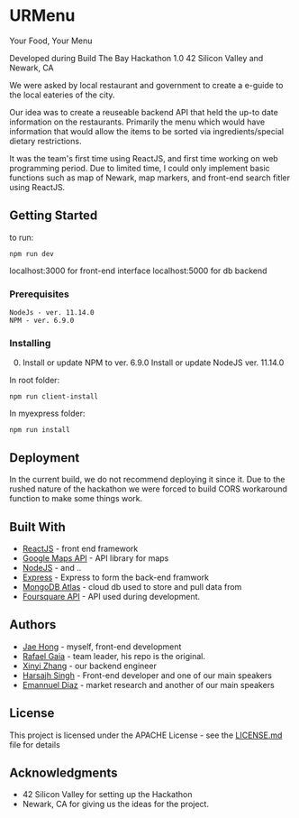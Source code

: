 # URMenu

Your Food, Your Menu

Developed during Build The Bay Hackathon 1.0 
42 Silicon Valley and Newark, CA

We were asked by local restaurant and government to create a e-guide to the local eateries
of the city. 

Our idea was to create a reuseable backend API that held the
up-to date information on the restaurants. 
Primarily the menu which would have information that would allow 
the items to be sorted via ingredients/special dietary restrictions.

It was the team's first time using ReactJS, and first time working on web programming period.
Due to limited time, I could only implement basic functions such
as map of Newark, map markers, and front-end search fitler using ReactJS.

## Getting Started

to run:
```
npm run dev 
```
localhost:3000 for front-end interface
localhost:5000 for db backend

### Prerequisites

```
NodeJs - ver. 11.14.0 
NPM - ver. 6.9.0
```



### Installing

0. Install or update NPM to ver. 6.9.0 
Install or update NodeJS ver. 11.14.0

In root folder:
```
npm run client-install 
```

In myexpress folder:
```
npm run install 
```

## Deployment

In the current build, we do not recommend deploying it since it.
Due to the rushed nature of the hackathon we were forced to build 
CORS workaround function to make some things work. 

## Built With

* [ReactJS](https://reactjs.org/) - front end framework
* [Google Maps API](https://developers.google.com/maps/documentation/) - API library for maps
* [NodeJS](https://nodejs.org) - and ..
* [Express](https://expressjs.com/) - Express to form the back-end framwork
* [MongoDB Atlas](https://www.mongodb.com/cloud/atlas) - cloud db used to store and pull data from
* [Foursquare API](https://developer.foursquare.com/) - API used during development.

## Authors
* [Jae Hong](https://github.com/jahongOf1) - myself, front-end development
* [Rafael Gaia](https://github.com/rafagaia) - team leader, his repo is the original.
* [Xinyi Zhang](https://github.com/XxZhang2017) - our backend engineer
* [Harsajh Singh](https://github.com/Hsingh209) - Front-end developer and one of our main speakers
* [Emannuel Diaz](https://github.com/diazmanne) - market research and another of our main speakers

## License

This project is licensed under the APACHE License - see the [LICENSE.md](LICENSE.md) file for details

## Acknowledgments

* 42 Silicon Valley for setting up the Hackathon
* Newark, CA for giving us the ideas for the project.



